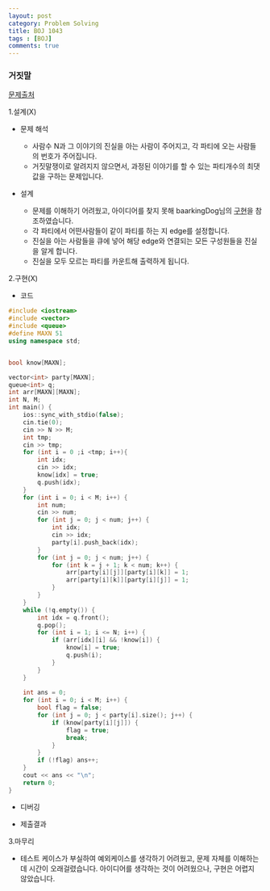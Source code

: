 ```yaml
---
layout: post
category: Problem Solving
title: BOJ 1043
tags : [BOJ]
comments: true
---
```

### 거짓말
[문제출처](https://www.acmicpc.net/problem/1043)

1.설계(X)

  - 문제 해석
  
    - 사람수 N과 그 이야기의 진실을 아는 사람이 주어지고, 각 파티에 오는 사람들의 번호가 주어집니다.
    - 거짓말쟁이로 알려지지 않으면서, 과정된 이야기를 할 수 있는 파티개수의 최댓값을 구하는 문제입니다.
    
  - 설계
  
    - 문제를 이해하기 어려웠고, 아이디어를 찾지 못해 baarkingDog님의 [구현](https://blog.encrypted.gg/358)을 참조하였습니다.
    - 각 파티에서 어떤사람들이 같이 파티를 하는 지 edge를 설정합니다.
    - 진실을 아는 사람들을 큐에 넣어 해당 edge와 연결되는 모든 구성원들을 진실을 알게 합니다.
    - 진실을 모두 모르는 파티를 카운트해 출력하게 됩니다.
    
    
2.구현(X)

  - 코드
  
```cpp
#include <iostream>
#include <vector>
#include <queue>
#define MAXN 51
using namespace std;


bool know[MAXN];

vector<int> party[MAXN];
queue<int> q;
int arr[MAXN][MAXN];
int N, M;
int main() {
	ios::sync_with_stdio(false);
	cin.tie(0);
	cin >> N >> M;
	int tmp;
	cin >> tmp;
	for (int i = 0 ;i <tmp; i++){
		int idx;
		cin >> idx;
		know[idx] = true;
		q.push(idx);
	}
	for (int i = 0; i < M; i++) {
		int num;
		cin >> num;
		for (int j = 0; j < num; j++) {
			int idx;
			cin >> idx;
			party[i].push_back(idx);
		}
		for (int j = 0; j < num; j++) {
			for (int k = j + 1; k < num; k++) {
				arr[party[i][j]][party[i][k]] = 1;
				arr[party[i][k]][party[i][j]] = 1;
			}
		}
	}
	while (!q.empty()) {
		int idx = q.front();
		q.pop();
		for (int i = 1; i <= N; i++) {
			if (arr[idx][i] && !know[i]) {
				know[i] = true;
				q.push(i);
			}
		}
	}
	
	int ans = 0;
	for (int i = 0; i < M; i++) {
		bool flag = false;
		for (int j = 0; j < party[i].size(); j++) {
			if (know[party[i][j]]) {
				flag = true;
				break;
			}
		}
		if (!flag) ans++;
	}
	cout << ans << "\n";
	return 0;
}
```
  - 디버깅
      
  - 제출결과    

3.마무리

- 테스트 케이스가 부실하여 예외케이스를 생각하기 어려웠고, 문제 자체를 이해하는데 시간이 오래걸렸습니다. 아이디어를 생각하는 것이 어려웠으나,
구현은 어렵지 않았습니다.
